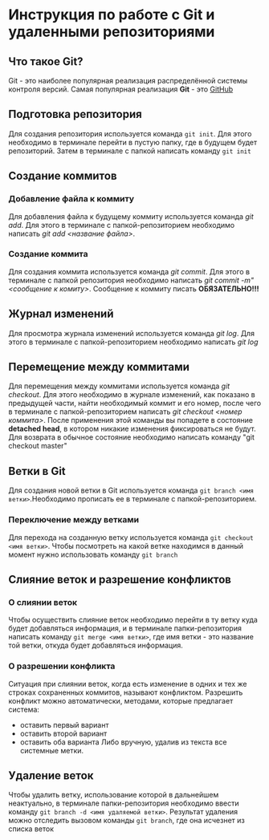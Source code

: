 # Инструкция по работе с Git и удаленными репозиториями

## Что такое Git?
Git - это наиболее популярная реализация распределённой системы контроля версий. Самая популярная реализация **Git** - это [GitHub](http://github.com)

## Подготовка репозитория
Для создания репозитория используется команда `git init`. Для этого необходимо в терминале перейти в пустую папку, где в будущем будет репозиторий. Затем в терминале с папкой написать команду `git init`

## Создание коммитов

### Добавление файла к коммиту
Для добавления файла к будущему коммиту используется команда *git add*. Для этого в терминале с папкой-репозиторием необходимо написать *git add <нaзвание файла>*.

### Создание коммита
Для создания коммита используется команда *git commit*. Для этого в терминале с папкой репозитория необходимо написать *git commit -m"<сообщение к комиту>*. Сообщение к коммиту писать **ОБЯЗАТЕЛЬНО!!!**

## Журнал изменений
Для просмотра журнала изменений используется команда *git log*. Для этого в терминале с папкой-репозиторием необходимо написать *git log*

## Перемещение между коммитами
Для перемещения между коммитами используется команда *git checkout*. Для этого необходимо в журнале изменений, как показано в предыдущей части, найти необходимый коммит и его номер, после чего в терминале с папкой-репозиторием написать *git checkout <номер коммита>*. После применения этой команды вы попадете в состояние **detached head**, в котором никакие изменения фиксироваться не будут. Для возврата в обычное состояние необходимо написать команду "git checkout master"

## Ветки в Git

Для создания новой ветки в Git используется команда `git branch <имя ветки>`.Необходимо прописать ее в терминале с папкой-репозиторием. 

### Переключение между ветками

Для перехода на созданную ветку используется команда `git checkout <имя ветки>`. Чтобы посмотреть на какой ветке находимся в данный момент нужно использовать команду `git branch`

## Слияние веток и разрешение конфликтов

### О слиянии веток
Чтобы осуществить слияние веток необходимо перейти в ту ветку куда будет добавляться информация, и в терминале папки-репозитория написать команду `git merge <имя ветки>`, где имя ветки - это название той ветки, откуда будет добавляться информация.

### О разрешении конфликта
Ситуация при слиянии веток, когда есть изменение в одних и тех же строках сохраненных коммитов, называют конфликтом. Разрешить конфликт можно автоматически, методами, которые предлагает система:
* оставить первый вариант
* оставить второй вариант
* оставить оба варианта
Либо вручную, удалив из текста все системные метки.

## Удаление веток
Чтобы удалить ветку, использование которой в дальнейшем неактуально, в терминале папки-репозитория необходимо ввести команду `git branch -d <имя удаляемой ветки>`. Результат удаления можно отследить вызовом команды `git branch`, где она исчезнет из списка веток

